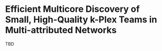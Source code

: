 # Efficient Multicore Discovery of Small, High-Quality k-Plex Teams in Multi-attributed Networks
TBD

